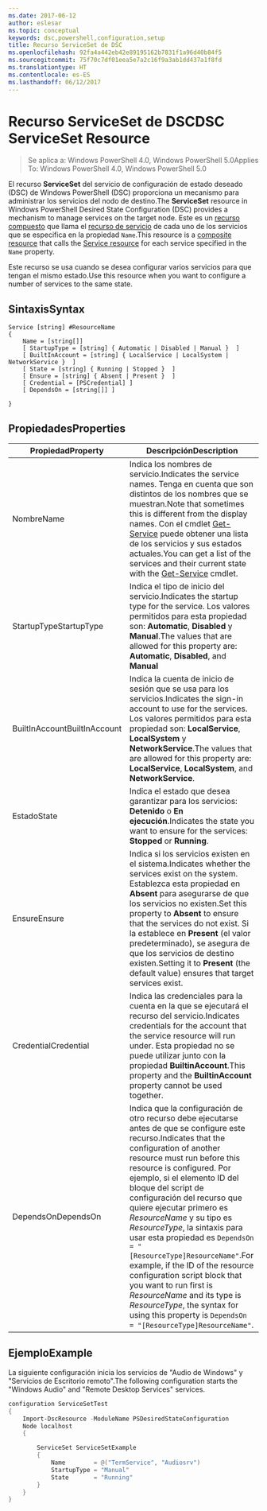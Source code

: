 ```yaml
---
ms.date: 2017-06-12
author: eslesar
ms.topic: conceptual
keywords: dsc,powershell,configuration,setup
title: Recurso ServiceSet de DSC
ms.openlocfilehash: 92fa4a442eb42e89195162b7831f1a96d40b84f5
ms.sourcegitcommit: 75f70c7df01eea5e7a2c16f9a3ab1dd437a1f8fd
ms.translationtype: HT
ms.contentlocale: es-ES
ms.lasthandoff: 06/12/2017
---
```

# <a name="dsc-serviceset-resource"></a><span data-ttu-id="92f5e-103">Recurso ServiceSet de DSC</span><span class="sxs-lookup"><span data-stu-id="92f5e-103">DSC ServiceSet Resource</span></span>

> <span data-ttu-id="92f5e-104">Se aplica a: Windows PowerShell 4.0, Windows PowerShell 5.0</span><span class="sxs-lookup"><span data-stu-id="92f5e-104">Applies To: Windows PowerShell 4.0, Windows PowerShell 5.0</span></span>


<span data-ttu-id="92f5e-105">El recurso **ServiceSet** del servicio de configuración de estado deseado (DSC) de Windows PowerShell (DSC) proporciona un mecanismo para administrar los servicios del nodo de destino.</span><span class="sxs-lookup"><span data-stu-id="92f5e-105">The **ServiceSet** resource in Windows PowerShell Desired State Configuration (DSC) provides a mechanism to manage services on the target node.</span></span> <span data-ttu-id="92f5e-106">Este es un [recurso compuesto](authoringResourceComposite.md) que llama el [recurso de servicio](serviceResource.md) de cada uno de los servicios que se especifica en la propiedad `Name`.</span><span class="sxs-lookup"><span data-stu-id="92f5e-106">This resource is a [composite resource](authoringResourceComposite.md) that calls the [Service resource](serviceResource.md) for each service specified in the `Name` property.</span></span>

<span data-ttu-id="92f5e-107">Este recurso se usa cuando se desea configurar varios servicios para que tengan el mismo estado.</span><span class="sxs-lookup"><span data-stu-id="92f5e-107">Use this resource when you want to configure a number of services to the same state.</span></span>

## <a name="syntax"></a><span data-ttu-id="92f5e-108">Sintaxis</span><span class="sxs-lookup"><span data-stu-id="92f5e-108">Syntax</span></span>

```
Service [string] #ResourceName
{
    Name = [string[]]
    [ StartupType = [string] { Automatic | Disabled | Manual }  ]
    [ BuiltInAccount = [string] { LocalService | LocalSystem | NetworkService }  ]
    [ State = [string] { Running | Stopped }  ]
    [ Ensure = [string] { Absent | Present }  ]
    [ Credential = [PSCredential] ]
    [ DependsOn = [string[]] ]
    
}
```

## <a name="properties"></a><span data-ttu-id="92f5e-109">Propiedades</span><span class="sxs-lookup"><span data-stu-id="92f5e-109">Properties</span></span>

|  <span data-ttu-id="92f5e-110">Propiedad</span><span class="sxs-lookup"><span data-stu-id="92f5e-110">Property</span></span>  |  <span data-ttu-id="92f5e-111">Descripción</span><span class="sxs-lookup"><span data-stu-id="92f5e-111">Description</span></span>   | 
|---|---| 
| <span data-ttu-id="92f5e-112">Nombre</span><span class="sxs-lookup"><span data-stu-id="92f5e-112">Name</span></span>| <span data-ttu-id="92f5e-113">Indica los nombres de servicio.</span><span class="sxs-lookup"><span data-stu-id="92f5e-113">Indicates the service names.</span></span> <span data-ttu-id="92f5e-114">Tenga en cuenta que son distintos de los nombres que se muestran.</span><span class="sxs-lookup"><span data-stu-id="92f5e-114">Note that sometimes this is different from the display names.</span></span> <span data-ttu-id="92f5e-115">Con el cmdlet [Get-Service](https://technet.microsoft.com/en-us/library/hh849804.aspx) puede obtener una lista de los servicios y sus estados actuales.</span><span class="sxs-lookup"><span data-stu-id="92f5e-115">You can get a list of the services and their current state with the [Get-Service](https://technet.microsoft.com/en-us/library/hh849804.aspx) cmdlet.</span></span>|
| <span data-ttu-id="92f5e-116">StartupType</span><span class="sxs-lookup"><span data-stu-id="92f5e-116">StartupType</span></span>| <span data-ttu-id="92f5e-117">Indica el tipo de inicio del servicio.</span><span class="sxs-lookup"><span data-stu-id="92f5e-117">Indicates the startup type for the service.</span></span> <span data-ttu-id="92f5e-118">Los valores permitidos para esta propiedad son: **Automatic**, **Disabled** y **Manual**.</span><span class="sxs-lookup"><span data-stu-id="92f5e-118">The values that are allowed for this property are: **Automatic**, **Disabled**, and **Manual**</span></span>|  
| <span data-ttu-id="92f5e-119">BuiltInAccount</span><span class="sxs-lookup"><span data-stu-id="92f5e-119">BuiltInAccount</span></span>| <span data-ttu-id="92f5e-120">Indica la cuenta de inicio de sesión que se usa para los servicios.</span><span class="sxs-lookup"><span data-stu-id="92f5e-120">Indicates the sign-in account to use for the services.</span></span> <span data-ttu-id="92f5e-121">Los valores permitidos para esta propiedad son: **LocalService**, **LocalSystem** y **NetworkService**.</span><span class="sxs-lookup"><span data-stu-id="92f5e-121">The values that are allowed for this property are: **LocalService**, **LocalSystem**, and **NetworkService**.</span></span>| 
| <span data-ttu-id="92f5e-122">Estado</span><span class="sxs-lookup"><span data-stu-id="92f5e-122">State</span></span>| <span data-ttu-id="92f5e-123">Indica el estado que desea garantizar para los servicios: **Detenido** o **En ejecución**.</span><span class="sxs-lookup"><span data-stu-id="92f5e-123">Indicates the state you want to ensure for the services: **Stopped** or **Running**.</span></span>| 
| <span data-ttu-id="92f5e-124">Ensure</span><span class="sxs-lookup"><span data-stu-id="92f5e-124">Ensure</span></span>| <span data-ttu-id="92f5e-125">Indica si los servicios existen en el sistema.</span><span class="sxs-lookup"><span data-stu-id="92f5e-125">Indicates whether the services exist on the system.</span></span> <span data-ttu-id="92f5e-126">Establezca esta propiedad en **Absent** para asegurarse de que los servicios no existen.</span><span class="sxs-lookup"><span data-stu-id="92f5e-126">Set this property to **Absent** to ensure that the services do not exist.</span></span> <span data-ttu-id="92f5e-127">Si la establece en **Present** (el valor predeterminado), se asegura de que los servicios de destino existen.</span><span class="sxs-lookup"><span data-stu-id="92f5e-127">Setting it to **Present** (the default value) ensures that target services exist.</span></span>|
| <span data-ttu-id="92f5e-128">Credential</span><span class="sxs-lookup"><span data-stu-id="92f5e-128">Credential</span></span>| <span data-ttu-id="92f5e-129">Indica las credenciales para la cuenta en la que se ejecutará el recurso del servicio.</span><span class="sxs-lookup"><span data-stu-id="92f5e-129">Indicates credentials for the account that the service resource will run under.</span></span> <span data-ttu-id="92f5e-130">Esta propiedad no se puede utilizar junto con la propiedad **BuiltinAccount**.</span><span class="sxs-lookup"><span data-stu-id="92f5e-130">This property and the **BuiltinAccount** property cannot be used together.</span></span>| 
| <span data-ttu-id="92f5e-131">DependsOn</span><span class="sxs-lookup"><span data-stu-id="92f5e-131">DependsOn</span></span>| <span data-ttu-id="92f5e-132">Indica que la configuración de otro recurso debe ejecutarse antes de que se configure este recurso.</span><span class="sxs-lookup"><span data-stu-id="92f5e-132">Indicates that the configuration of another resource must run before this resource is configured.</span></span> <span data-ttu-id="92f5e-133">Por ejemplo, si el elemento ID del bloque del script de configuración del recurso que quiere ejecutar primero es *ResourceName* y su tipo es *ResourceType*, la sintaxis para usar esta propiedad es `DependsOn = "[ResourceType]ResourceName"`.</span><span class="sxs-lookup"><span data-stu-id="92f5e-133">For example, if the ID of the resource configuration script block that you want to run first is *ResourceName* and its type is *ResourceType*, the syntax for using this property is `DependsOn = "[ResourceType]ResourceName"`.</span></span>| 



## <a name="example"></a><span data-ttu-id="92f5e-134">Ejemplo</span><span class="sxs-lookup"><span data-stu-id="92f5e-134">Example</span></span>

<span data-ttu-id="92f5e-135">La siguiente configuración inicia los servicios de "Audio de Windows" y "Servicios de Escritorio remoto".</span><span class="sxs-lookup"><span data-stu-id="92f5e-135">The following configuration starts the "Windows Audio" and "Remote Desktop Services" services.</span></span>

```powershell
configuration ServiceSetTest
{
    Import-DscResource -ModuleName PSDesiredStateConfiguration
    Node localhost
    {

        ServiceSet ServiceSetExample
        {
            Name        = @("TermService", "Audiosrv")
            StartupType = "Manual"
            State       = "Running"
        } 
    }
}
```

